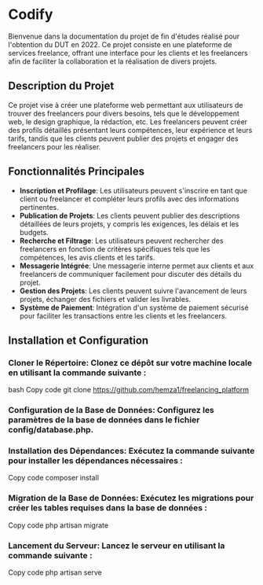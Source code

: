 # Codify

Bienvenue dans la documentation du projet de fin d'études réalisé pour l'obtention du DUT en 2022. Ce projet consiste en une plateforme de services freelance, offrant une interface pour les clients et les freelancers afin de faciliter la collaboration et la réalisation de divers projets.

## Description du Projet
Ce projet vise à créer une plateforme web permettant aux utilisateurs de trouver des freelancers pour divers besoins, tels que le développement web, le design graphique, la rédaction, etc. Les freelancers peuvent créer des profils détaillés présentant leurs compétences, leur expérience et leurs tarifs, tandis que les clients peuvent publier des projets et engager des freelancers pour les réaliser.

## Fonctionnalités Principales

- **Inscription et Profilage**: Les utilisateurs peuvent s'inscrire en tant que client ou freelancer et compléter leurs profils avec des informations pertinentes.
- **Publication de Projets**: Les clients peuvent publier des descriptions détaillées de leurs projets, y compris les exigences, les délais et les budgets.
- **Recherche et Filtrage**: Les utilisateurs peuvent rechercher des freelancers en fonction de critères spécifiques tels que les compétences, les avis clients et les tarifs.
- **Messagerie Intégrée**: Une messagerie interne permet aux clients et aux freelancers de communiquer facilement pour discuter des détails du projet.
- **Gestion des Projets**: Les clients peuvent suivre l'avancement de leurs projets, échanger des fichiers et valider les livrables.
- **Système de Paiement**: Intégration d'un système de paiement sécurisé pour faciliter les transactions entre les clients et les freelancers.



## Installation et Configuration

### Cloner le Répertoire: Clonez ce dépôt sur votre machine locale en utilisant la commande suivante :
bash
Copy code
git clone https://github.com/hemza1/freelancing_platform

### Configuration de la Base de Données: Configurez les paramètres de la base de données dans le fichier config/database.php.

### Installation des Dépendances: Exécutez la commande suivante pour installer les dépendances nécessaires :

Copy code
composer install
### Migration de la Base de Données: Exécutez les migrations pour créer les tables requises dans la base de données :

Copy code
php artisan migrate
### Lancement du Serveur: Lancez le serveur en utilisant la commande suivante :

Copy code
php artisan serve

